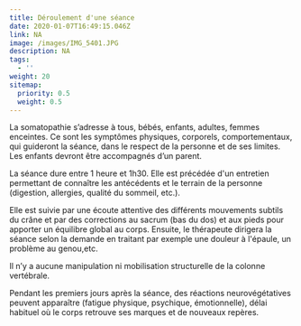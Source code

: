 ```yaml
---
title: Déroulement d'une séance
date: 2020-01-07T16:49:15.046Z
link: NA
image: /images/IMG_5401.JPG
description: NA
tags:
  - ''
weight: 20
sitemap:
  priority: 0.5
  weight: 0.5
---
```


La somatopathie s’adresse à tous, bébés, enfants, adultes, femmes enceintes. Ce sont
les symptômes physiques, corporels, comportementaux, qui
guideront la séance, dans le respect de la personne et de ses limites. Les enfants
devront être accompagnés d’un parent.

La séance dure entre 1 heure et 1h30. Elle est précédée d'un entretien permettant de
connaître les antécédents et le terrain de la personne (digestion, allergies, qualité du
sommeil, etc.).

Elle est suivie par une écoute attentive des différents mouvements subtils du crâne
et par des corrections au sacrum (bas du dos) et aux pieds pour apporter un
équilibre global au corps. Ensuite, le thérapeute dirigera la séance selon la demande
en traitant par exemple une douleur à l'épaule, un problème au genou,etc.

Il n’y a aucune manipulation ni mobilisation structurelle de la colonne vertébrale.

Pendant les premiers jours après la séance, des réactions neurovégétatives peuvent
apparaître (fatigue physique, psychique, émotionnelle), délai habituel où le corps
retrouve ses marques et de nouveaux repères.